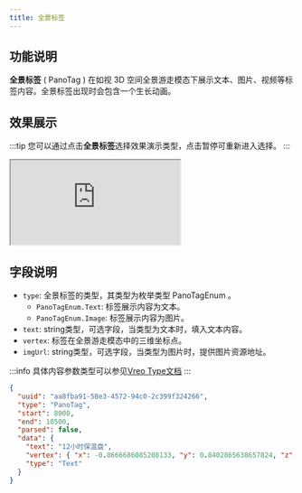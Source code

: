 ```yaml
---
title: 全景标签
---
```


## 功能说明
**全景标签** ( PanoTag ) 在如视 3D 空间全景游走模态下展示文本、图片、视频等标签内容。全景标签出现时会包含一个生长动画。

## 效果展示
:::tip
您可以通过点击**全景标签**选择效果演示类型，点击暂停可重新进入选择。
:::

<iframe src="https://codesandbox.io/embed/vreo-example-tyn7gd?view=preview&fontsize=14&hidenavigation=1&theme=dark"
style={{width:'100%', height:'500px', border:'0', borderRadius: '4px', overflow:'hidden',}}
title="vreo"
allow="accelerometer; ambient-light-sensor; camera; encrypted-media; geolocation; gyroscope; hid; microphone; midi; payment; usb; vr; xr-spatial-tracking"
sandbox="allow-forms allow-modals allow-popups allow-presentation allow-same-origin allow-scripts"></iframe>

## 字段说明
- `type`: 全景标签的类型，其类型为枚举类型 PanoTagEnum 。
  - `PanoTagEnum.Text`: 标签展示内容为文本。
  - `PanoTagEnum.Image`: 标签展示内容为图片。
- `text`: string类型，可选字段，当类型为文本时，填入文本内容。
- `vertex`: 标签在全景游走模态中的三维坐标点。
- `imgUrl`: string类型，可选字段，当类型为图片时，提供图片资源地址。

:::info
具体内容参数类型可以参见[Vreo Type文档](https://unpkg.com/@realsee/vreo/docs/modules/Player.html#PanoTagData)
:::

```json title="全景标签类型数据样例"
{
  "uuid": "aa8fba91-58e3-4572-94c0-2c399f324266",
  "type": "PanoTag",
  "start": 8000,
  "end": 10500,
  "parsed": false,
  "data": {
    "text": "12小时保温盘",
    "vertex": { "x": -0.8666686085208133, "y": 0.8402865638657824, "z": -3.817708370830488 },
    "type": "Text"
  }
}
```
